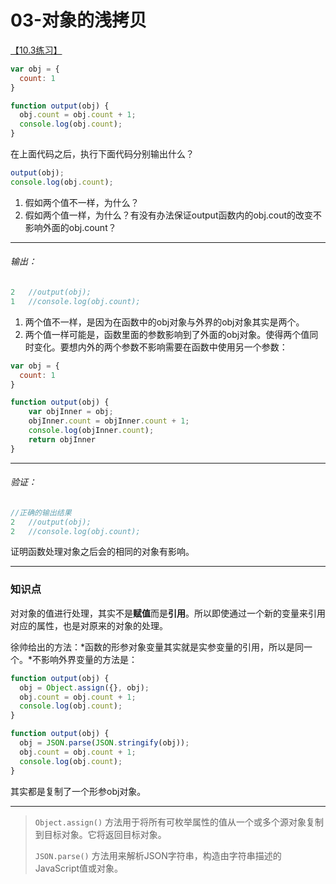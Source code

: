 # 03-对象的浅拷贝

[【10.3练习】](http://xugaoyang.com/post/59d4599b84a6827ddebeaff1)

```js
var obj = {
  count: 1
}

function output(obj) {
  obj.count = obj.count + 1;
  console.log(obj.count);
}
```

在上面代码之后，执行下面代码分别输出什么？

```js
output(obj);
console.log(obj.count);
```

1. 假如两个值不一样，为什么？
2. 假如两个值一样，为什么？有没有办法保证output函数内的obj.cout的改变不影响外面的obj.count？

---

###### 输出：

```js
2	//output(obj);
1	//console.log(obj.count);
```

1. 两个值不一样，是因为在函数中的obj对象与外界的obj对象其实是两个。
2. 两个值一样可能是，函数里面的参数影响到了外面的obj对象。使得两个值同时变化。要想内外的两个参数不影响需要在函数中使用另一个参数：

```js
var obj = {
  count: 1
}

function output(obj) {
    var objInner = obj;
    objInner.count = objInner.count + 1;
    console.log(objInner.count);
    return objInner
}
```

---

###### 验证：

```js
//正确的输出结果
2	//output(obj);
2	//console.log(obj.count);
```

证明函数处理对象之后会的相同的对象有影响。

---

### 知识点

对对象的值进行处理，其实不是**赋值**而是**引用**。所以即使通过一个新的变量来引用对应的属性，也是对原来的对象的处理。

徐帅给出的方法：*函数的形参对象变量其实就是实参变量的引用，所以是同一个。*不影响外界变量的方法是：

```js
function output(obj) {
  obj = Object.assign({}, obj);
  obj.count = obj.count + 1;
  console.log(obj.count);
}
```
```js
function output(obj) {
  obj = JSON.parse(JSON.stringify(obj));
  obj.count = obj.count + 1;
  console.log(obj.count);
}
```

其实都是复制了一个形参obj对象。

---

> `Object.assign()` 方法用于将所有可枚举属性的值从一个或多个源对象复制到目标对象。它将返回目标对象。
>
> `JSON.parse()` 方法用来解析JSON字符串，构造由字符串描述的JavaScript值或对象。